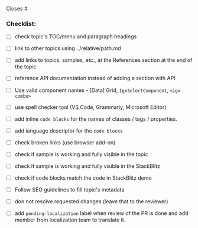 Closes # 

### Checklist:

 - [ ] check topic's TOC/menu and paragraph headings
 - [ ] link to other topics using ../relative/path.md
 - [ ] add links to topics, samples, etc., at the References section at the end of the topic
 - [ ] reference API documentation instead of adding a section with API

 - [ ] Use valid component names - [Data] Grid, `IgxSelectComponent`, `<igx-combo>`
 - [ ] use spell checker tool (VS Code, Grammarly, Microsoft Editor)
 - [ ] add inline `code blocks` for the names of classes / tags / properties.
 - [ ] add language descriptor for the ```code blocks```
 - [ ] check broken links (use browser add-on)
 - [ ] check if sample is working and fully visible in the topic
 - [ ] check if sample is working and fully visible in the StackBlitz
 - [ ] check if code blocks match the code in StackBlitz demo

 - [ ] Follow SEO guidelines to fill topic's metadata

 - [ ] don not resolve requested changes (leave that to the reviewer)
 - [ ] add `pending-localization` label when review of the PR is done and add member from localization team to translate it.